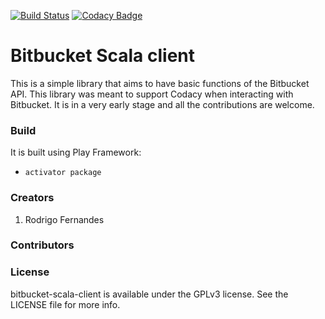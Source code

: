 [![Build Status](https://travis-ci.org/codacy/bitbucket-scala-client.svg)](https://travis-ci.org/codacy/bitbucket-scala-client)
[![Codacy Badge](https://www.codacy.com/project/badge/7cafaff96aba4ba48e9e14e3c196a8a9)](https://www.codacy.com/public/codacy/bitbucket-scala-client.git)

# Bitbucket Scala client

This is a simple library that aims to have basic functions of the Bitbucket API.
This library was meant to support Codacy when interacting with Bitbucket.
It is in a very early stage and all the contributions are welcome.

### Build

It is built using Play Framework:

* `activator package`

### Creators

1. Rodrigo Fernandes

### Contributors

### License

bitbucket-scala-client is available under the GPLv3 license. See the LICENSE file for more info.

